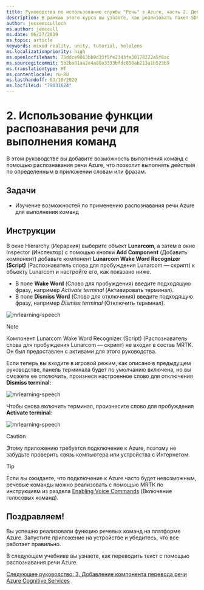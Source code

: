 ```yaml
---
title: Руководства по использованию службы "Речь" в Azure, часть 2. Добавление автономного режима для преобразования речи в текст в локальной среде
description: В рамках этого курса вы узнаете, как реализовать пакет SDK "Речь" в приложении смешанной реальности.
author: jessemcculloch
ms.author: jemccull
ms.date: 06/27/2019
ms.topic: article
keywords: mixed reality, unity, tutorial, hololens
ms.localizationpriority: high
ms.openlocfilehash: 75ddce9063bb9d33f5fe2343fe30178222a5f8ac
ms.sourcegitcommit: 5b2ba01aa2e4a80a3333bfdc850ab213a1b523b9
ms.translationtype: HT
ms.contentlocale: ru-RU
ms.lasthandoff: 03/10/2020
ms.locfileid: "79031624"
---
```

# <a name="2-using-speech-recognition-to-execute-commands"></a>2. Использование функции распознавания речи для выполнения команд

В этом руководстве вы добавите возможность выполнения команд с помощью распознавания речи Azure, что позволит выполнять действия по определенным в приложении словам или фразам.

## <a name="objectives"></a>Задачи

* Изучение возможностей по применению распознавания речи Azure для выполнения команд

## <a name="instructions"></a>Инструкции

В окне Hierarchy (Иерархия) выберите объект **Lunarcom**, а затем в окне Inspector (Инспектор) с помощью кнопки **Add Component** (Добавить компонент) добавьте компонент **Lunarcom Wake Word Recognizer (Script)** (Распознаватель слова для пробуждения Lunarcom — скрипт) к объекту Lunarcom и настройте его, как показано ниже.

* В поле **Wake Word** (Слово для пробуждения) введите подходящую фразу, например _Activate terminal_ (Активировать терминал).
* В поле **Dismiss Word** (Слово для отключения) введите подходящую фразу, например _Dismiss terminal_ (Отключить терминал).

![mrlearning-speech](images/mrlearning-speech/tutorial2-section1-step1-1.png)

> [!NOTE]
> Компонент Lunarcom Wake Word Recognizer (Script) (Распознаватель слова для пробуждения Lunarcom — скрипт) не входит в состав MRTK. Он был предоставлен с активами для этого руководства.

Если теперь вы входите в игровой режим, как описано в предыдущем руководстве, панель терминала будет по умолчанию включена, но вы сможете ее отключить, произнеся настроенное слово для отключения **Dismiss terminal**:

![mrlearning-speech](images/mrlearning-speech/tutorial2-section1-step1-2.png)

Чтобы снова включить терминал, произнесите слово для пробуждения **Activate terminal**:

![mrlearning-speech](images/mrlearning-speech/tutorial2-section1-step1-3.png)

> [!CAUTION]
> Этому приложению требуется подключение к Azure, поэтому не забудьте проверить связь компьютера или устройства с Интернетом.

> [!TIP]
> Если вы ожидаете, что подключение к Azure часто будет невозможным, речевые команды можно реализовать с помощью МRТК по инструкциям из раздела [Enabling Voice Commands](mrlearning-base-ch5.md#enabling-voice-commands) (Включение голосовых команд).

## <a name="congratulations"></a>Поздравляем!

Вы успешно реализовали функцию речевых команд на платформе Azure. Запустите приложение на устройстве и убедитесь, что все работает правильно.

В следующем учебнике вы узнаете, как переводить текст с помощью распознавания речи Azure.

[Следующее руководство: 3. Добавление компонента перевода речи Azure Cognitive Services](mrlearning-speechSDK-ch3.md)
